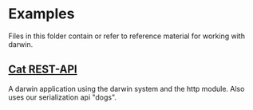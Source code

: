 # Examples
Files in this folder contain or refer to reference material for working with darwin.

## [Cat REST-API](https://github.com/DarwinFramework/darwin_example)
A darwin application using the darwin system and the http module.
Also uses our serialization api "dogs".